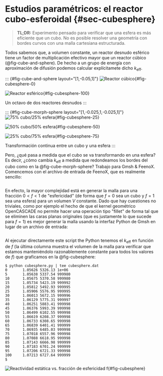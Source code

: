 # Estudios paramétricos: el reactor cubo-esferoidal {#sec-cubesphere}

> **TL;DR:** Experimento pensado para verificar que una esfera es más eficiente que un cubo. No es posible resolver una geometría con bordes curvos con una malla cartesiana estructurada.

Todos sabemos que, a volumen constante, un reactor desnudo esférico tiene un factor de multiplicación efectivo mayor que un reactor cúbico (@fig-cube-and-sphere).
De hecho a un grupo de energía con aproximación de  difusión podemos calcular explícitamete dicho $k_\text{eff}$.

::: {#fig-cube-and-sphere layout="[1,-0.05,1]"}
![Reactor cúbico](cubesphere-0.png){#fig-cubesphere-0}

![Reactor esférico](cubesphere-100.png){#fig-cubesphere-100}
 
Un octavo de dos reactores desnudos
:::

 
::: {#fig-cube-morph-sphere layout="[1,-0.025,1,-0.025,1]"}
![75% cubo/25% esfera](cubesphere-25.png){#fig-cubesphere-25}

![50% cubo/50% esfera](cubesphere-50.png){#fig-cubesphere-50}

![25% cubo/75% esfera](cubesphere-75.png){#fig-cubesphere-75}
 
Transformación continua entre un cubo y una esfera
:::

Pero, ¿qué pasa a medida que el cubo se va transformando en una esfera?
Es decir, ¿cómo cambia $k_\text{eff}$ a medida que redondeamos los bordes del cubo como en la @fig-cube-morph-sphere? Trabajo para Gmsh & FeenoX. Comencemos con el archivo de entrada de FeenoX, que es realmente sencillo:

```{.feenox include="cubesphere.fee"}
```

En efecto, la mayor complejidad está en generar la malla para una fracción $0 < f < 1$ de "esfericidad" (de forma que $f=0$ sea un cubo y $f=1$ sea una esfera) para un volumen $V$ constante.
Dado que hay cuestiones no triviales, como por ejemplo el hecho de que el kernel geométrico OpenCASCADE no permite hacer una operación tipo "fillet" de forma tal que se eliminen las caras planas originales (que es justamente lo que sucede para $f=1$) es mejor generar la malla usando la interfaz Python de Gmsh en lugar de un archivo de entrada:
 
```{.python include="cubesphere.py"}
```

Al ejecutar directamente este script the Python tenemos el $k_\text{eff}$ en función de $f$ (la última columna muestra el volumen de la malla para verificar que estamos manteniéndolo razonablemente constante para todos los valores de $f$) que graficamos en la @fig-cubesphere:

```terminal
$ python cubesphere.py | tee cubesphere.dat 
0       1.05626 5326.13 1e+06
5       1.05638 5337.54 999980
10      1.05675 5370.58 999980
15      1.05734 5423.19 999992
20      1.05812 5492.93 999995
25      1.05906 5576.95 999995
30      1.06013 5672.15 999996
35      1.06129 5775.31 999997
40      1.06251 5883.41 999998
45      1.06376 5993.39 999998
50      1.06499 6102.55 999998
55      1.06619 6208.37 999998
60      1.06733 6308.65 999998
65      1.06839 6401.41 999999
70      1.06935 6485.03 999998
75      1.07018 6557.96 999998
80      1.07088 6618.95 999998
85      1.07143 6666.98 999999
90      1.07183 6701.24 999999
95      1.07206 6721.33 999998
100     1.07213 6727.64 999999
$
```

![Reactividad estática vs. fracción de esfericidad $f$](cubesphere.svg){#fig-cubesphere}

